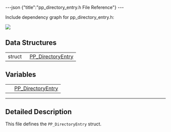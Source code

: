 ---json {"title":"pp\_directory\_entry.h File Reference"} ---

Include dependency graph for pp\_directory\_entry.h:

![](/docs/native-client/pepper_dev/c/pp__directory__entry_8h__incl.png)

Data Structures
---------------

<table><tbody><tr class="odd"><td style="text-align: right;">struct  </td><td><a href="/docs/native-client/pepper_dev/c/struct_p_p___directory_entry/" class="el">PP_DirectoryEntry</a></td></tr></tbody></table>

Variables
---------

<table><tbody><tr class="odd"><td style="text-align: right;"> </td><td><a href="/docs/native-client/pepper_dev/c/group___structs#gad0a3a59c8cb2fb74717c8d23a5d56295" class="el">PP_DirectoryEntry</a></td></tr></tbody></table>

------------------------------------------------------------------------

<span id="details" class="anchor" style="margin: 0;"></span>

Detailed Description
--------------------

This file defines the `PP_DirectoryEntry` struct.
